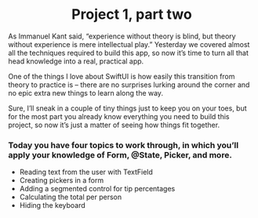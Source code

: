 
# <center>Project 1, part two</center>

As Immanuel Kant said, “experience without theory is blind, but theory without experience is mere intellectual play.” Yesterday we covered almost all the techniques required to build this app, so now it’s time to turn all that head knowledge into a real, practical app.

One of the things I love about SwiftUI is how easily this transition from theory to practice is – there are no surprises lurking around the corner and no epic extra new things to learn along the way.

Sure, I’ll sneak in a couple of tiny things just to keep you on your toes, but for the most part you already know everything you need to build this project, so now it’s just a matter of seeing how things fit together.

### Today you have four topics to work through, in which you’ll apply your knowledge of **Form, @State, Picker**, and more.
 - Reading text from the user with TextField
 - Creating pickers in a form
 - Adding a segmented control for tip percentages
 - Calculating the total per person
 - Hiding the keyboard
